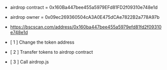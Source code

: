 - airdrop contract = 0x160Ba447bee455a5979EFd81FD2f09310e748e1d
- airdrop owner = 0x09ec269360504cA3A0E475dCAe7822B2a778A97b
- https://bscscan.com/address/0x160ba447bee455a5979efd81fd2f09310e748e1d


- [ 1 ] Change the token address
- [ 2 ] Transfer tokens to airdrop contract
- [ 3 ] Call airdrop.js 

